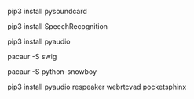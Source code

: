pip3 install pysoundcard

pip3 install SpeechRecognition

pip3 install pyaudio

pacaur -S swig

pacaur -S python-snowboy

pip3 install pyaudio respeaker webrtcvad pocketsphinx

